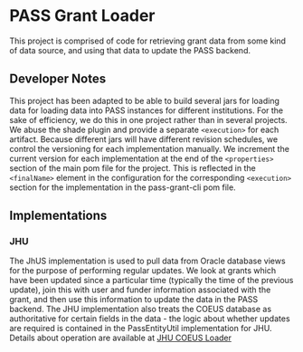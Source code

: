 # PASS Grant Loader

This project is comprised of code for retrieving grant data from some kind of data source, and using that data to update the PASS backend.


## Developer Notes
This project has been adapted to be able to build several jars for loading data for loading data into PASS instances for different institutions.
For the sake of efficiency, we do this in one project rather than in several projects. We abuse the shade plugin and provide a separate `<execution>` for each
artifact. Because different jars will have different revision schedules, we control the versioning for each implementation manually. We increment the current version
for each implementation at the end of the `<properties>` section of the main pom file for the project. This is reflected in the `<finalName>` element in the configuration
for the corresponding `<execution>` section for the implementation in the pass-grant-cli pom file.

## Implementations

### JHU

The JhUS implementation is used to pull data from Oracle database views for the purpose of performing regular updates.
We look at grants which have been updated since a particular time (typically the time of the previous update), join this
with user and funder information associated with the grant, and then use this information to update the data in the PASS backend.
The JHU implementation also treats the COEUS database as authoritative for certain fields in the data - the logic about whether
updates are required is contained in the PassEntityUtil implementation for JHU. Details about operation are available at
[JHU COEUS Loader](JHU-README.md)